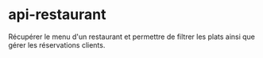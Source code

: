 # api-restaurant
Récupérer le menu d'un restaurant et permettre de filtrer les plats ainsi que gérer les réservations clients.
